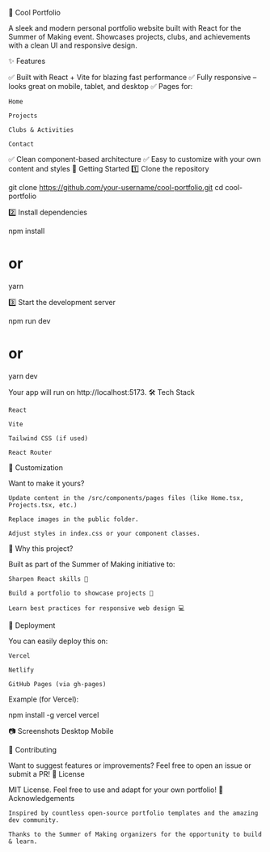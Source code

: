 🚀 Cool Portfolio

A sleek and modern personal portfolio website built with React for the Summer of Making event.
Showcases projects, clubs, and achievements with a clean UI and responsive design.


✨ Features

✅ Built with React + Vite for blazing fast performance
✅ Fully responsive – looks great on mobile, tablet, and desktop
✅ Pages for:

    Home

    Projects

    Clubs & Activities

    Contact

✅ Clean component-based architecture
✅ Easy to customize with your own content and styles
🚀 Getting Started
1️⃣ Clone the repository

git clone https://github.com/your-username/cool-portfolio.git
cd cool-portfolio

2️⃣ Install dependencies

npm install
# or
yarn

3️⃣ Start the development server

npm run dev
# or
yarn dev

Your app will run on http://localhost:5173.
🛠 Tech Stack

    React

    Vite

    Tailwind CSS (if used)

    React Router

🎨 Customization

Want to make it yours?

    Update content in the /src/components/pages files (like Home.tsx, Projects.tsx, etc.)

    Replace images in the public folder.

    Adjust styles in index.css or your component classes.

🌟 Why this project?

Built as part of the Summer of Making initiative to:

    Sharpen React skills 🌱

    Build a portfolio to showcase projects 🚀

    Learn best practices for responsive web design 💻

🚀 Deployment

You can easily deploy this on:

    Vercel

    Netlify

    GitHub Pages (via gh-pages)

Example (for Vercel):

npm install -g vercel
vercel

📷 Screenshots
Desktop	Mobile
	
🙌 Contributing

Want to suggest features or improvements?
Feel free to open an issue or submit a PR!
📜 License

MIT License.
Feel free to use and adapt for your own portfolio!
💌 Acknowledgements

    Inspired by countless open-source portfolio templates and the amazing dev community.

    Thanks to the Summer of Making organizers for the opportunity to build & learn.
